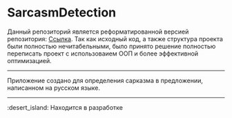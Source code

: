 # SarcasmDetection
Данный репозиторий является реформатированной версией репозитория: <a href="https://github.com/sentirpasseul/BusinessAnalist">Ссылка</a>. Так как исходный код, а также структура проекта были полностью нечитабельными, было принято решение полностью переписать проект с использоваием ООП и более эффективной оптимизацией.

---
<div id='description'>
  <p>Приложение создано для определения сарказма в предложении, написанном на русском языке.</p>
</div>

---
<div id='development'>
  :desert_island: Находится в разработке
</div>

